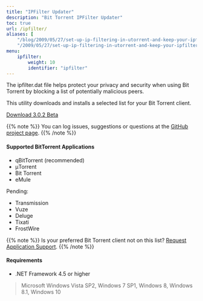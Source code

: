 ```yaml
---
title: "IPFilter Updater"
description: "Bit Torrent IPFilter Updater"
toc: true
url: /ipfilter/
aliases: [
    "/blog/2009/05/27/set-up-ip-filtering-in-utorrent-and-keep-your-ipfilterdat-up-to-date-easily/",
    "/2009/05/27/set-up-ip-filtering-in-utorrent-and-keep-your-ipfilterdat-up-to-date-easily/"]
menu:
    ipfilter:
        weight: 10
        identifier: "ipfilter"
---
```


The ipfilter.dat file helps protect your privacy and security when using Bit Torrent by blocking a list of potentially malicious peers.

This utility downloads and installs a selected list for your Bit Torrent client.

<a href="https://github.com/DavidMoore/ipfilter/releases/download/3.0.2.3-beta/IPFilter.msi" class="f3 ph3 pv1 br2 dib bg-accent-color-dark hover-bg-blue link white">Download 3.0.2 Beta</a>

{{% note %}}
You can log issues, suggestions or questions at the [GitHub project page](https://github.com/DavidMoore/ipfilter/issues/).
{{% /note %}}

#### Supported BitTorrent Applications

* qBitTorrent (recommended)
* μTorrent
* Bit Torrent
* eMule

Pending:

* Transmission
* Vuze
* Deluge
* Tixati
* FrostWire

{{% note %}}
Is your preferred Bit Torrent client not on this list? [Request Application Support](https://github.com/DavidMoore/ipfilter/issues/new?labels=feature&title=Support%20new%20application:).
{{% /note %}}

#### Requirements

* .NET Framework 4.5 or higher

> Microsoft Windows Vista SP2, Windows 7 SP1, Windows 8, Windows 8.1, Windows 10